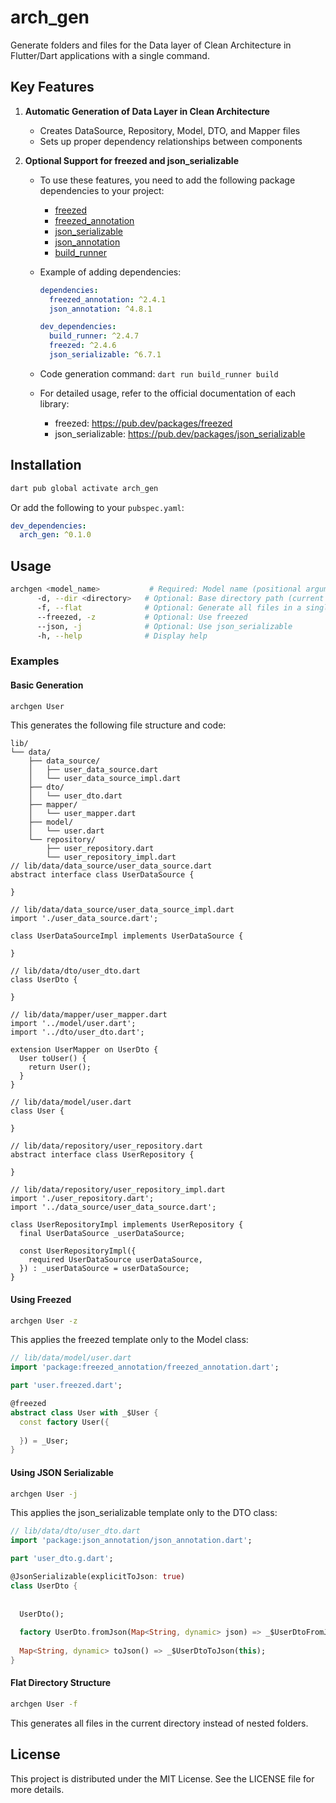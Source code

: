 # arch_gen

Generate folders and files for the Data layer of Clean Architecture in Flutter/Dart applications with a single command.

## Key Features

1. **Automatic Generation of Data Layer in Clean Architecture**

   - Creates DataSource, Repository, Model, DTO, and Mapper files
   - Sets up proper dependency relationships between components

2. **Optional Support for freezed and json_serializable**

   - To use these features, you need to add the following package dependencies to your project:

     - [freezed](https://pub.dev/packages/freezed)
     - [freezed_annotation](https://pub.dev/packages/freezed_annotation)
     - [json_serializable](https://pub.dev/packages/json_serializable)
     - [json_annotation](https://pub.dev/packages/json_annotation)
     - [build_runner](https://pub.dev/packages/build_runner)

   - Example of adding dependencies:

     ```yaml
     dependencies:
       freezed_annotation: ^2.4.1
       json_annotation: ^4.8.1
     
     dev_dependencies:
       build_runner: ^2.4.7
       freezed: ^2.4.6
       json_serializable: ^6.7.1
     ```

   - Code generation command: `dart run build_runner build`

   - For detailed usage, refer to the official documentation of each library:

     - freezed: https://pub.dev/packages/freezed
     - json_serializable: https://pub.dev/packages/json_serializable

## Installation

```bash
dart pub global activate arch_gen
```

Or add the following to your `pubspec.yaml`:

```yaml
dev_dependencies:
  arch_gen: ^0.1.0
```

## Usage

```bash
archgen <model_name>           # Required: Model name (positional argument)
      -d, --dir <directory>   # Optional: Base directory path (current version always uses the lib folder in project root)
      -f, --flat              # Optional: Generate all files in a single folder
      --freezed, -z           # Optional: Use freezed
      --json, -j              # Optional: Use json_serializable
      -h, --help              # Display help
```

### Examples

#### Basic Generation

```bash
archgen User
```

This generates the following file structure and code:

```
lib/
└── data/
    ├── data_source/
    │   ├── user_data_source.dart
    │   └── user_data_source_impl.dart
    ├── dto/
    │   └── user_dto.dart
    ├── mapper/
    │   └── user_mapper.dart
    ├── model/
    │   └── user.dart
    └── repository/
        ├── user_repository.dart
        └── user_repository_impl.dart
// lib/data/data_source/user_data_source.dart
abstract interface class UserDataSource {

}

// lib/data/data_source/user_data_source_impl.dart
import './user_data_source.dart';

class UserDataSourceImpl implements UserDataSource {
  
}

// lib/data/dto/user_dto.dart
class UserDto {

}

// lib/data/mapper/user_mapper.dart
import '../model/user.dart';
import '../dto/user_dto.dart';

extension UserMapper on UserDto {
  User toUser() {
    return User();
  }
}

// lib/data/model/user.dart
class User {

}

// lib/data/repository/user_repository.dart
abstract interface class UserRepository {

}

// lib/data/repository/user_repository_impl.dart
import './user_repository.dart';
import '../data_source/user_data_source.dart';

class UserRepositoryImpl implements UserRepository {
  final UserDataSource _userDataSource;

  const UserRepositoryImpl({
    required UserDataSource userDataSource,
  }) : _userDataSource = userDataSource;
}
```

#### Using Freezed

```bash
archgen User -z
```

This applies the freezed template only to the Model class:

```dart
// lib/data/model/user.dart
import 'package:freezed_annotation/freezed_annotation.dart';

part 'user.freezed.dart';

@freezed
abstract class User with _$User {
  const factory User({
    
  }) = _User;
}
```

#### Using JSON Serializable

```bash
archgen User -j
```

This applies the json_serializable template only to the DTO class:

```dart
// lib/data/dto/user_dto.dart
import 'package:json_annotation/json_annotation.dart';

part 'user_dto.g.dart';

@JsonSerializable(explicitToJson: true)
class UserDto {
  
  
  UserDto();
  
  factory UserDto.fromJson(Map<String, dynamic> json) => _$UserDtoFromJson(json);
  
  Map<String, dynamic> toJson() => _$UserDtoToJson(this);
}
```

#### Flat Directory Structure

```bash
archgen User -f
```

This generates all files in the current directory instead of nested folders.

## License

This project is distributed under the MIT License. See the LICENSE file for more details.